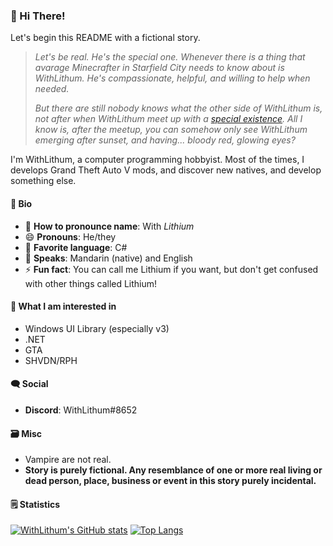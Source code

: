 ### 👋 Hi There!

Let's begin this README with a fictional story.

> _Let's be real. He's the special one. Whenever there is a thing that avarage Minecrafter in Starfield City needs to know about is WithLithum. He's compassionate, helpful, and willing to help when needed._
> 
> _But there are still nobody knows what the other side of WithLithum is, not after when WithLithum meet up with a [special existence](https://github.com/WithRubium). All I know is, after the meetup, you can somehow only see WithLithum emerging after sunset, and having... bloody red, glowing eyes?_

I'm WithLithum, a computer programming hobbyist. Most of the times, I develops Grand Theft Auto V mods, and discover new natives, and develop something else.

#### 📰 Bio

- 📛 **How to pronounce name**: With _Lithium_
- 😄 **Pronouns**: He/they
- 🙂 **Favorite language**: C#
- 🚛 **Speaks**: Mandarin (native) and English
- ⚡ **Fun fact**: You can call me Lithium if you want, but don't get confused with other things called Lithium!

#### 🔭 What I am interested in

- Windows UI Library (especially v3)
- .NET
- GTA
- SHVDN/RPH

#### 🗨️ Social
* **Discord**: WithLithum#8652

#### 🗃️ Misc
* Vampire are not real.
* **Story is purely fictional. Any resemblance of one or more real living or dead person, place, business or event in this story purely incidental.**

#### 🗒️ Statistics

[![WithLithum's GitHub stats](https://github-readme-stats.vercel.app/api?username=WithLithum&show_icons=true&count_private=true&theme=cobalt)](https://github.com/anuraghazra/github-readme-stats)
[![Top Langs](https://github-readme-stats.vercel.app/api/top-langs/?username=WithLithum&layout=compact&theme=cobalt)](https://github.com/anuraghazra/github-readme-stats)

<!--
**WithLithum/WithLithum** is a ✨ _special_ ✨ repository because its `README.md` (this file) appears on your GitHub profile.

Here are some ideas to get you started:

- 🔭 I’m currently working on ...
- 🌱 I’m currently learning ...
- 👯 I’m looking to collaborate on ...
- 🤔 I’m looking for help with ...
- 💬 Ask me about ...
- 📫 How to reach me: ...
- 😄 Pronouns: ...
- ⚡ Fun fact: ...
-->
